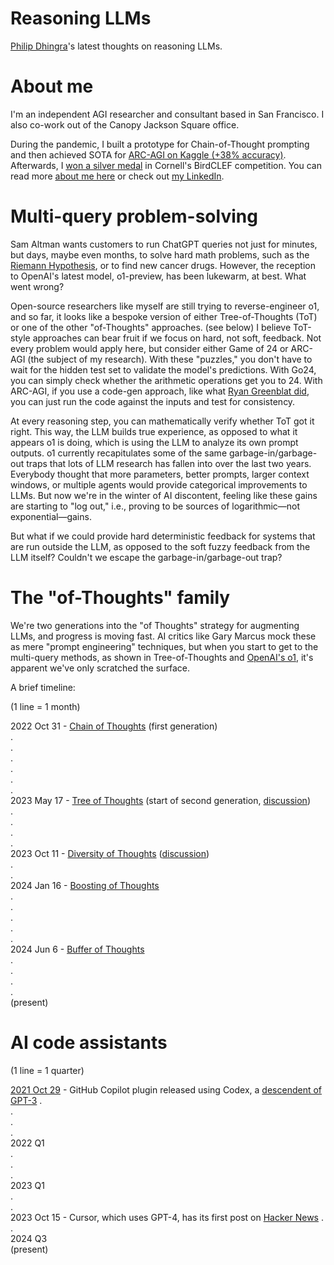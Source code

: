 # Reasoning LLMs

[Philip Dhingra](https://philipkd.com/)'s latest thoughts on reasoning LLMs.

# About me

I'm an independent AGI researcher and consultant based in San Francisco. I also co-work out of the Canopy Jackson Square office.

During the pandemic, I built a prototype for Chain-of-Thought prompting and then achieved SOTA for [ARC-AGI on Kaggle (+38% accuracy)](https://www.kaggle.com/competitions/abstraction-and-reasoning-challenge/discussion/234352). Afterwards, I [won a silver medal](https://www.kaggle.com/competitions/birdclef-2021/discussion/243343) in Cornell's BirdCLEF competition. You can read more [about me here](https://philipkd.com/) or check out [my LinkedIn](https://www.linkedin.com/in/philipkd/).

# Multi-query problem-solving

Sam Altman wants customers to run ChatGPT queries not just for minutes, but days, maybe even months, to solve hard math problems, such as the [Riemann Hypothesis](https://x.com/polynoamial/status/1834280969786065278), or to find new cancer drugs. However, the reception to OpenAI's latest model, o1-preview, has been lukewarm, at best. What went wrong?

Open-source researchers like myself are still trying to reverse-engineer o1, and so far, it looks like a bespoke version of either Tree-of-Thoughts (ToT) or one of the other "of-Thoughts" approaches. (see below) I believe ToT-style approaches can bear fruit if we focus on hard, not soft, feedback. Not every problem would apply here, but consider either Game of 24 or ARC-AGI (the subject of my research). With these "puzzles," you don't have to wait for the hidden test set to validate the model's predictions. With Go24, you can simply check whether the arithmetic operations get you to 24. With ARC-AGI, if you use a code-gen approach, like what [Ryan Greenblat did](https://redwoodresearch.substack.com/p/getting-50-sota-on-arc-agi-with-gpt), you can just run the code against the inputs and test for consistency.

At every reasoning step, you can mathematically verify whether ToT got it right. This way, the LLM builds true experience, as opposed to what it appears o1 is doing, which is using the LLM to analyze its own prompt outputs. o1 currently recapitulates some of the same garbage-in/garbage-out traps that lots of LLM research has fallen into over the last two years. Everybody thought that more parameters, better prompts, larger context windows, or multiple agents would provide categorical improvements to LLMs. But now we're in the winter of AI discontent, feeling like these gains are starting to "log out," i.e., proving to be sources of logarithmic—not exponential—gains.

But what if we could provide hard deterministic feedback for systems that are run outside the LLM, as opposed to the soft fuzzy feedback from the LLM itself? Couldn't we escape the garbage-in/garbage-out trap?

# The "of-Thoughts" family

We're two generations into the "of Thoughts" strategy for augmenting LLMs, and progress is moving fast. AI critics like Gary Marcus mock these as mere "prompt engineering" techniques, but when you start to get to the multi-query methods, as shown in Tree-of-Thoughts and [OpenAI's o1](https://openai.com/index/introducing-openai-o1-preview/), it's apparent we've only scratched the surface.

A brief timeline:

(1 line = 1 month)

2022 Oct 31 - [Chain of Thoughts](https://openreview.net/forum?id=_VjQlMeSB_J) (first generation)  
.  
.  
.  
.  
.  
.  
2023 May 17 - [Tree of Thoughts](https://arxiv.org/abs/2305.10601) (start of second generation, [discussion](https://www.reddit.com/r/OpenAI/comments/13meqke/tree_of_thoughts_gpt4_problem_solving_improved/))  
.  
.  
.  
.  
2023 Oct 11 - [Diversity of Thoughts](https://arxiv.org/abs/2310.07088) ([discussion](https://www.reddit.com/r/ArtificialInteligence/comments/176hcd7/improve_reasoning_in_chatgpt_through_diversity_of/))  
.  
.  
2024 Jan 16 - [Boosting of Thoughts](https://openreview.net/forum?id=qBL04XXex6)  
.  
.  
.  
.  
.  
2024 Jun 6 - [Buffer of Thoughts](https://arxiv.org/abs/2406.04271)  
.  
.  
.  
.  
(present)

# AI code assistants

(1 line = 1 quarter)

[2021 Oct 29](https://en.wikipedia.org/wiki/GitHub_Copilot#cite_ref-:0_1-1) - GitHub Copilot plugin released using Codex, a [descendent of GPT-3](https://github.blog/news-insights/product-news/github-copilot-x-the-ai-powered-developer-experience/)
.  
.  
.  
.  
2022 Q1  
.  
.  
.  
2023 Q1  
.  
.  
2023 Oct 15 - Cursor, which uses GPT-4, has its first post on [Hacker News](https://news.ycombinator.com/item?id=37888477)
.  
.  
2024 Q3  
(present)
